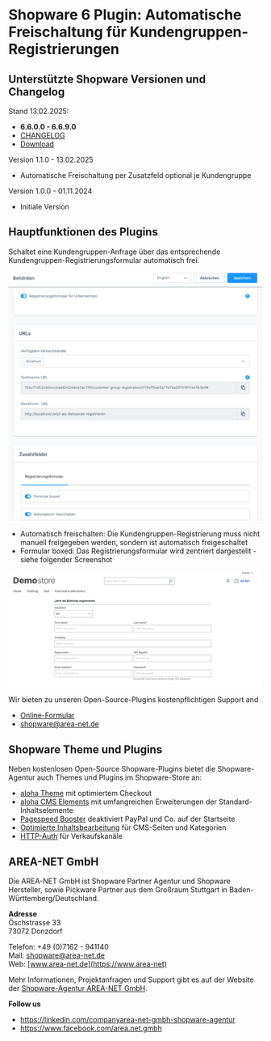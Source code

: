 # Shopware 6 Plugin: Automatische Freischaltung für Kundengruppen-Registrierungen

## Unterstützte Shopware Versionen und Changelog

Stand 13.02.2025:
- **6.6.0.0 - 6.6.9.0**
- [CHANGELOG](AreanetMinimumOrderValue/CHANGELOG.md)
- [Download](https://github.com/AREA-NET-GmbH-Shopware-Agentur/shopware6-plugin-minimum-order-value/releases/)

Version 1.1.0 - 13.02.2025
- Automatische Freischaltung per Zusatzfeld optional je Kundengruppe

Version 1.0.0 - 01.11.2024
- Initiale Version

## Hauptfunktionen des Plugins
Schaltet eine Kundengruppen-Anfrage über das entsprechende Kundengruppen-Registrierungsformular automatisch frei.

![alt text](images/kundengruppen.png "Zusatzfelder Kundengruppen")

- Automatisch freischalten: Die Kundengruppen-Registrierung muss nicht manuell freigegeben werden, sondern ist automatisch freigeschaltet
- Formular boxed: Das Registrierungsformular wird zentriert dargestellt - siehe folgender Screenshot

![alt text](images/boxed.png "Zentrierte Darstellung")

Wir bieten zu unseren Open-Source-Plugins kostenpflichtigen Support and

* [Online-Formular](https://www.area-net.de/kontakt)
* [shopware@area-net.de](mailto:shopware@area-net.de)

## Shopware Theme und Plugins

Neben kostenlosen Open-Source Shopware-Plugins bietet die Shopware-Agentur auch Themes und Plugins im Shopware-Store an:

- [aloha Theme](https://store.shopware.com/en/arean62788672693m/a-better-cms-theme-optimized-checkout-b2b-functions-flexibly-customizable.html) mit optimiertem Checkout
- [aloha CMS Elements](https://store.shopware.com/arean13931131788m/a-better-cms-elements-slider-bilder-html5-video-google-maps-vorher-nachher-bilder.html) mit umfangreichen Erweiterungen der Standard-Inhaltselemente
- [Pagespeed Booster](https://store.shopware.com/arean41766445685m/pagespeed-booster-paypal-und-externe-skripte-auf-der-startseite-deaktivieren.html) deaktiviert PayPal und Co. auf der Startseite
- [Optimierte Inhaltsbearbeitung](https://store.shopware.com/arean36129443353f/optimierte-inhaltsbearbeitung-inhalte-nur-im-designer-bearbeiten-inhalte-in-layout-uebertragen.html) für CMS-Seiten und Kategorien
- [HTTP-Auth](https://store.shopware.com/arean97586892435f/http-authentifizierung-fuer-verkaufskanaele.html) für Verkaufskanäle

## AREA-NET GmbH
Die AREA-NET GmbH ist Shopware Partner Agentur und Shopware Hersteller, sowie Pickware Partner aus dem Großraum Stuttgart in Baden-Württemberg/Deutschland.

**Adresse**\
Öschstrasse 33\
73072 Donzdorf

Telefon: +49 (0)7162 - 941140\
Mail: [shopware@area-net.de](mailto:shopware@area-net.de)\
Web: [www.area-net.de](https://www.area-net)

Mehr Informationen, Projektanfragen und Support gibt es auf der Website der [Shopware-Agentur AREA-NET GmbH](https://www.area-net.de).

**Follow us**

- https://linkedin.com/companyarea-net-gmbh-shopware-agentur
- https://www.facebook.com/area.net.gmbh
